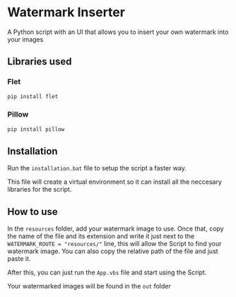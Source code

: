 # Watermark Inserter
A Python script with an UI that allows you to insert your own watermark into your images

## Libraries used
### Flet
```bash
pip install flet
```

### Pillow
```bash
pip install pillow
```

## Installation
Run the `installation.bat` file to setup the script a faster way.

This file will create a virtual environment so it can install all the neccesary libraries for the script.

## How to use
In the `resources` folder, add your watermark image to use. Once that, copy the name of the file and its extension and write it just next to the `WATERMARK_ROUTE = "resources/"` 
line, this will allow the Script to find your watermark image. You can also copy the relative path of the file and just paste it.

After this, you can just run the `App.vbs` file and start using the Script.

Your watermarked images will be found in the `out` folder